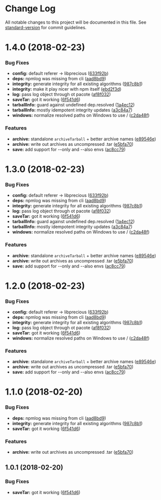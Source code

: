 # Change Log

All notable changes to this project will be documented in this file. See [standard-version](https://github.com/conventional-changelog/standard-version) for commit guidelines.

<a name="1.4.0"></a>
# 1.4.0 (2018-02-23)


### Bug Fixes

* **config:** default referer -> libprecious ([633f92b](https://github.com/zkat/my-precious/commit/633f92b))
* **deps:** npmlog was missing from cli ([aad8bd9](https://github.com/zkat/my-precious/commit/aad8bd9))
* **integrity:** generate integrity for all existing algorithms ([987c8b1](https://github.com/zkat/my-precious/commit/987c8b1))
* **integrity:** make it play nicer with npm itself ([ebd2f3d](https://github.com/zkat/my-precious/commit/ebd2f3d))
* **log:** pass log object through ot pacote ([af8f032](https://github.com/zkat/my-precious/commit/af8f032))
* **saveTar:** got it working ([6f541d6](https://github.com/zkat/my-precious/commit/6f541d6))
* **tarballInfo:** guard against undefined dep.resolved ([1a4ec12](https://github.com/zkat/my-precious/commit/1a4ec12))
* **tarballInfo:** mostly idempotent integrity updates ([a3c84a7](https://github.com/zkat/my-precious/commit/a3c84a7))
* **windows:** normalize resolved paths on Windows to use / ([c2da48f](https://github.com/zkat/my-precious/commit/c2da48f))


### Features

* **archive:** standalone `archiveTarball` + better archive names ([e89546e](https://github.com/zkat/my-precious/commit/e89546e))
* **archive:** write out archives as uncompressed .tar ([e5bfa70](https://github.com/zkat/my-precious/commit/e5bfa70))
* **save:** add support for --only and --also envs ([ac8cc79](https://github.com/zkat/my-precious/commit/ac8cc79))



<a name="1.3.0"></a>
# 1.3.0 (2018-02-23)


### Bug Fixes

* **config:** default referer -> libprecious ([633f92b](https://github.com/zkat/my-precious/commit/633f92b))
* **deps:** npmlog was missing from cli ([aad8bd9](https://github.com/zkat/my-precious/commit/aad8bd9))
* **integrity:** generate integrity for all existing algorithms ([987c8b1](https://github.com/zkat/my-precious/commit/987c8b1))
* **log:** pass log object through ot pacote ([af8f032](https://github.com/zkat/my-precious/commit/af8f032))
* **saveTar:** got it working ([6f541d6](https://github.com/zkat/my-precious/commit/6f541d6))
* **tarballInfo:** guard against undefined dep.resolved ([1a4ec12](https://github.com/zkat/my-precious/commit/1a4ec12))
* **tarballInfo:** mostly idempotent integrity updates ([a3c84a7](https://github.com/zkat/my-precious/commit/a3c84a7))
* **windows:** normalize resolved paths on Windows to use / ([c2da48f](https://github.com/zkat/my-precious/commit/c2da48f))


### Features

* **archive:** standalone `archiveTarball` + better archive names ([e89546e](https://github.com/zkat/my-precious/commit/e89546e))
* **archive:** write out archives as uncompressed .tar ([e5bfa70](https://github.com/zkat/my-precious/commit/e5bfa70))
* **save:** add support for --only and --also envs ([ac8cc79](https://github.com/zkat/my-precious/commit/ac8cc79))



<a name="1.2.0"></a>
# 1.2.0 (2018-02-23)


### Bug Fixes

* **config:** default referer -> libprecious ([633f92b](https://github.com/zkat/my-precious/commit/633f92b))
* **deps:** npmlog was missing from cli ([aad8bd9](https://github.com/zkat/my-precious/commit/aad8bd9))
* **integrity:** generate integrity for all existing algorithms ([987c8b1](https://github.com/zkat/my-precious/commit/987c8b1))
* **log:** pass log object through ot pacote ([af8f032](https://github.com/zkat/my-precious/commit/af8f032))
* **saveTar:** got it working ([6f541d6](https://github.com/zkat/my-precious/commit/6f541d6))
* **windows:** normalize resolved paths on Windows to use / ([c2da48f](https://github.com/zkat/my-precious/commit/c2da48f))


### Features

* **archive:** standalone `archiveTarball` + better archive names ([e89546e](https://github.com/zkat/my-precious/commit/e89546e))
* **archive:** write out archives as uncompressed .tar ([e5bfa70](https://github.com/zkat/my-precious/commit/e5bfa70))
* **save:** add support for --only and --also envs ([ac8cc79](https://github.com/zkat/my-precious/commit/ac8cc79))



<a name="1.1.0"></a>
# 1.1.0 (2018-02-20)


### Bug Fixes

* **deps:** npmlog was missing from cli ([aad8bd9](https://github.com/zkat/my-precious/commit/aad8bd9))
* **integrity:** generate integrity for all existing algorithms ([987c8b1](https://github.com/zkat/my-precious/commit/987c8b1))
* **saveTar:** got it working ([6f541d6](https://github.com/zkat/my-precious/commit/6f541d6))


### Features

* **archive:** write out archives as uncompressed .tar ([e5bfa70](https://github.com/zkat/my-precious/commit/e5bfa70))



<a name="1.0.1"></a>
## 1.0.1 (2018-02-20)


### Bug Fixes

* **saveTar:** got it working ([6f541d6](https://github.com/zkat/my-precious/commit/6f541d6))
